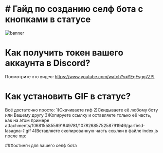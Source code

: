 # # Гайд по созданию селф бота с кнопками в статусе

![banner](https://media.discordapp.net/attachments/1068156431641088100/1078368455801188512/image.png)

# Как получить токен вашего аккаунта в Discord?
Посмотрите это видео: https://www.youtube.com/watch?v=YEgFvgg7ZPI

# Как установить GIF в статус?

Всё достаточно просто:
1)Скачиваете гиф
2)Скидываете её любому боту или Вашему другу
3)Копируете ссылку и оставляете только её часть, как на этом примере attachments/1068155855691849781/1078268575258791946/garfield-lasagna-_1_.gif
4)Вставляете скопированную часть ссылки в файле index.js после mp: 

##Хостинги для вашего селф бота 

